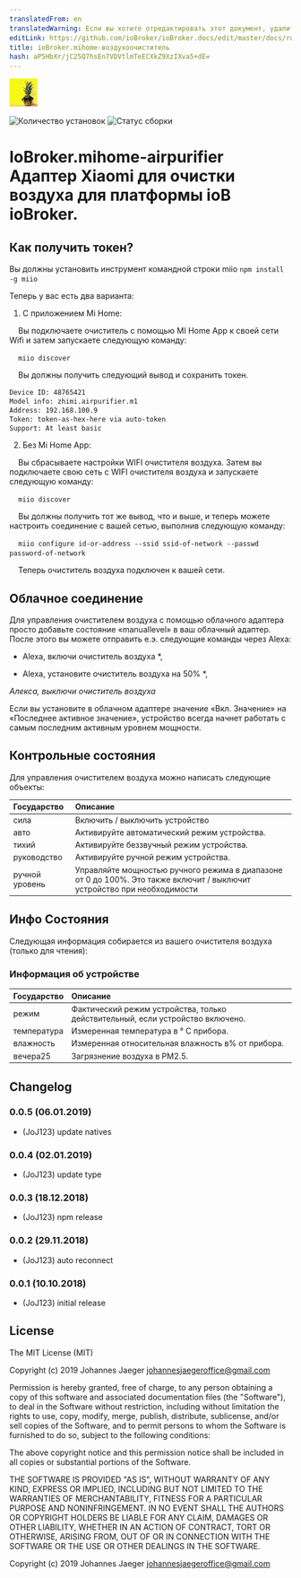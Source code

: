 ```yaml
---
translatedFrom: en
translatedWarning: Если вы хотите отредактировать этот документ, удалите поле «translationFrom», в противном случае этот документ будет снова автоматически переведен
editLink: https://github.com/ioBroker/ioBroker.docs/edit/master/docs/ru/adapterref/iobroker.mihome-airpurifier/README.md
title: ioBroker.mihome-воздухоочиститель
hash: aP5HbXr/jC25Q7hsEn7VDVtlmTeECXkZ9XzIXva5+dE=
---
```

![логотип](../../../en/adapterref/iobroker.mihome-airpurifier/admin/mihome-airpurifier.png)

![Количество установок](http://iobroker.live/badges/mihome-airpurifier-stable.svg)
![Статус сборки](https://travis-ci.org/JoJ123/ioBroker.mihome-airpurifier.svg?branch=master)

# IoBroker.mihome-airpurifier Адаптер Xiaomi для очистки воздуха для платформы ioB ioBroker.
## Как получить токен?
Вы должны установить инструмент командной строки miio `npm install -g miio`

Теперь у вас есть два варианта:

1. С приложением Mi Home:

    Вы подключаете очиститель с помощью MI Home App к своей сети Wifi и затем запускаете следующую команду:

    `miio discover`

    Вы должны получить следующий вывод и сохранить токен.

```
Device ID: 48765421
Model info: zhimi.airpurifier.m1
Address: 192.168.100.9
Token: token-as-hex-here via auto-token
Support: At least basic
```

2. Без Mi Home App:

    Вы сбрасываете настройки WIFI очистителя воздуха. Затем вы подключаете свою сеть с WIFI очистителя воздуха и запускаете следующую команду:

    `miio discover`

    Вы должны получить тот же вывод, что и выше, и теперь можете настроить соединение с вашей сетью, выполнив следующую команду:

    `miio configure id-or-address --ssid ssid-of-network --passwd password-of-network`

    Теперь очиститель воздуха подключен к вашей сети.

## Облачное соединение
Для управления очистителем воздуха с помощью облачного адаптера просто добавьте состояние «manuallevel» в ваш облачный адаптер. После этого вы можете отправить е.э. следующие команды через Alexa:

* Alexa, включи очиститель воздуха *,

* Alexa, установите очиститель воздуха на 50% *,

*Алекса, выключи очиститель воздуха*

Если вы установите в облачном адаптере значение «Вкл. Значение» на «Последнее активное значение», устройство всегда начнет работать с самым последним активным уровнем мощности.

## Контрольные состояния
Для управления очистителем воздуха можно написать следующие объекты:

| Государство | Описание |
| :---           | :---        |
| сила | Включить / выключить устройство |
| авто | Активируйте автоматический режим устройства. |
| тихий | Активируйте беззвучный режим устройства. |
| руководство | Активируйте ручной режим устройства. |
| ручной уровень | Управляйте мощностью ручного режима в диапазоне от 0 до 100%. Это также включит / выключит устройство при необходимости |

## Инфо Состояния
Следующая информация собирается из вашего очистителя воздуха (только для чтения):

### Информация об устройстве
| Государство | Описание |
| :---        | :---        |
| режим | Фактический режим устройства, только действительный, если устройство включено. |
| температура | Измеренная температура в ° С прибора. |
| влажность | Измеренная относительная влажность в% от прибора. |
| вечера25 | Загрязнение воздуха в PM2.5. |

## Changelog
### 0.0.5 (06.01.2019)
* (JoJ123) update natives

### 0.0.4 (02.01.2019)
* (JoJ123) update type

### 0.0.3 (18.12.2018)
* (JoJ123) npm release

### 0.0.2 (29.11.2018)
* (JoJ123) auto reconnect

### 0.0.1 (10.10.2018)
* (JoJ123) initial release

## License
The MIT License (MIT)

Copyright (c) 2019 Johannes Jaeger johannesjaegeroffice@gmail.com

Permission is hereby granted, free of charge, to any person obtaining a copy
of this software and associated documentation files (the "Software"), to deal
in the Software without restriction, including without limitation the rights
to use, copy, modify, merge, publish, distribute, sublicense, and/or sell
copies of the Software, and to permit persons to whom the Software is
furnished to do so, subject to the following conditions:

The above copyright notice and this permission notice shall be included in all
copies or substantial portions of the Software.

THE SOFTWARE IS PROVIDED "AS IS", WITHOUT WARRANTY OF ANY KIND, EXPRESS OR
IMPLIED, INCLUDING BUT NOT LIMITED TO THE WARRANTIES OF MERCHANTABILITY,
FITNESS FOR A PARTICULAR PURPOSE AND NONINFRINGEMENT. IN NO EVENT SHALL THE
AUTHORS OR COPYRIGHT HOLDERS BE LIABLE FOR ANY CLAIM, DAMAGES OR OTHER
LIABILITY, WHETHER IN AN ACTION OF CONTRACT, TORT OR OTHERWISE, ARISING FROM,
OUT OF OR IN CONNECTION WITH THE SOFTWARE OR THE USE OR OTHER DEALINGS IN THE
SOFTWARE.

Copyright (c) 2019 Johannes Jaeger johannesjaegeroffice@gmail.com
